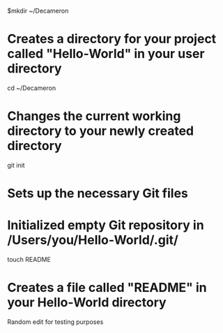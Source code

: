 $mkdir ~/Decameron
# Creates a directory for your project called "Hello-World" in your user directory

cd ~/Decameron
# Changes the current working directory to your newly created directory

git init
# Sets up the necessary Git files
# Initialized empty Git repository in /Users/you/Hello-World/.git/

touch README
# Creates a file called "README" in your Hello-World directory

Random edit for testing purposes
